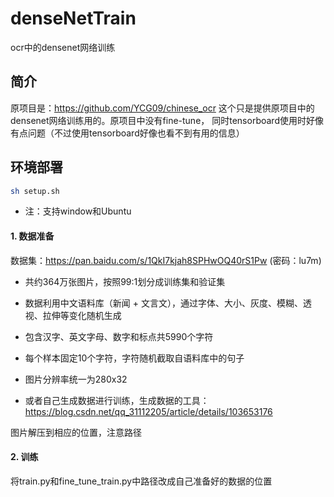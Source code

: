 # denseNetTrain
ocr中的densenet网络训练
## 简介
原项目是：https://github.com/YCG09/chinese_ocr   这个只是提供原项目中的densenet网络训练用的。原项目中没有fine-tune，
同时tensorboard使用时好像有点问题（不过使用tensorboard好像也看不到有用的信息）

## 环境部署
``` Bash
sh setup.sh
```
* 注：支持window和Ubuntu

#### 1. 数据准备

数据集：https://pan.baidu.com/s/1QkI7kjah8SPHwOQ40rS1Pw (密码：lu7m)
* 共约364万张图片，按照99:1划分成训练集和验证集
* 数据利用中文语料库（新闻 + 文言文），通过字体、大小、灰度、模糊、透视、拉伸等变化随机生成
* 包含汉字、英文字母、数字和标点共5990个字符
* 每个样本固定10个字符，字符随机截取自语料库中的句子
* 图片分辨率统一为280x32

* 或者自己生成数据进行训练，生成数据的工具：https://blog.csdn.net/qq_31112205/article/details/103653176

图片解压到相应的位置，注意路径

#### 2. 训练
将train.py和fine_tune_train.py中路径改成自己准备好的数据的位置
